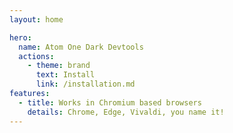 ```yaml
---
layout: home

hero:
  name: Atom One Dark Devtools
  actions:
    - theme: brand
      text: Install
      link: /installation.md
features:
  - title: Works in Chromium based browsers
    details: Chrome, Edge, Vivaldi, you name it!
---
```

